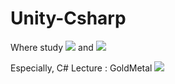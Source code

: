 # Unity-Csharp
Where study <img src="https://img.shields.io/badge/Unity-222324?style=flat&logo=unity&logoColor=white"/> and <img src="https://img.shields.io/badge/C%23-239120?style=flat&logo=Csharp&logoColor=white"/>

Especially, C# 
Lecture : GoldMetal <a href="https://www.youtube.com/watch?v=7plGPXkmnxQ&list=PLO-mt5Iu5TeYI4dbYwWP8JqZMC9iuUIW2/" target="_blank"> <img src="https://img.shields.io/badge/YouTube-#FF0000?style=flat&logo=youtube&logoColor=white"/></a>   

